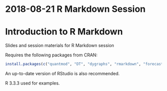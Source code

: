 # 2018-08-21 R Markdown Session
# Introduction to R Markdown

Slides and session materials for R Markdown session

Requires the following packages from CRAN:

```r
install.packages(c("quantmod", "DT", "dygraphs", "rmarkdown", "forecast", "ggplot2", "highcharter", "tidyverse", "plotly"))
``` 

An up-to-date version of RStudio is also recommended.

R 3.3.3 used for examples.